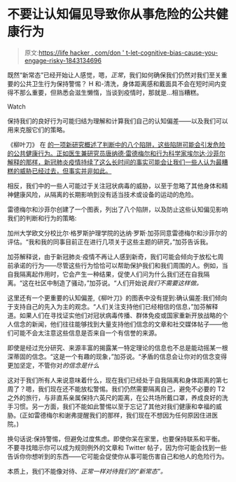 # 不要让认知偏见导致你从事危险的公共健康行为

> 原文:[https://life hacker . com/don ' t-let-cognitive-bias-cause-you-engage-risky-1843134696](https://lifehacker.com/dont-let-cognitive-biases-cause-you-to-engage-in-risky-1843134696)

既然“新常态”已经开始让人感觉，嗯，*正常*，我们如何确保我们仍然对我们至关重要的公共卫生行为保持警惕？ H 和-清洗，身体距离感和戴面具不会在短时间内变得不那么重要，但熟悉会滋生懒惰，当谈到疫情时，那就是...相当糟糕。

Watch

保持我们的良好行为可能归结为理解和计算我们自己的认知偏差——以及我们可以用来克服它们的策略。

《柳叶刀》 在 [的一项新研究概述了判断中的八个陷阱，这些陷阱可能会引发危险的公共健康行为。正如医生兼研究员唐纳德·雷德梅尔和行为科学家埃尔达·沙菲尔解释的那样，新冠肺炎疫情持续了这么长时间的事实可能会让我们一些人认为最糟糕的威胁已经过去，但事实并非如此。](https://www.thelancet.com/journals/lanpub/article/PIIS2468-2667(20)30096-7/fulltext#tbl1)

相反，我们中的一些人可能过于关注冠状病毒的威胁，以至于忽略了其他身体和精神健康风险，从隔离的长期影响到没有适当技术或设备的运动的危险。

雷德梅尔和沙菲尔创建了一个图表，列出了八个陷阱，以及防止这些认知偏见影响我们的判断和行为的策略:

加州大学欧文分校比尔·格罗斯护理学院的达纳·罗斯·加芬同意雷德梅尔和沙菲尔的评估。“我和我的同事目前正在进行几项关于这些主题的研究，”加芬告诉我。

加芬解释说，由于新冠肺炎·疫情不再让人感到新奇，我们可能会倾向于放松七周前承诺的行为——尽管这些行为恰恰可以帮助保护我们和我们周围的人。例如，当自我隔离起作用时，它会产生一种结果，促使人们问为什么我们还在自我隔离。“这在社区中制造了骚动，”加芬说。“人们开始说*我们不需要这样做。*

这里还有一个更重要的认知偏差,《柳叶刀》的图表中没有提到:确认偏差:我们倾向于支持自己的先入为主的观念。“人们关注支持他们已经相信的信息，”加芬解释道。如果人们在寻找证实他们对冠状病毒传播、群体免疫或国家重新开放战略的个人信念的新闻，他们往往能够找到大量支持他们信念的文章和社交媒体帖子——他们可能不会太注意这些信息是否来自一个有信誉的来源。

即使是经过充分研究、来源丰富的揭露某一特定理论的信息也不总是能动摇某一根深蒂固的信念。“这是一个有趣的现象，”加芬说。“矛盾的信息会让你对的信念变得更加坚定，不管你对*的信念是什么*

这对于我们所有人来说意味着什么，现在我们已经处于自我隔离和身体距离的第七周了？嗯，我们现在还不能放松警惕。我们仍然需要隔离自己，避免不必要的 T2 之外的旅行，与非直系亲属保持六英尺的距离，在公共场所戴口罩，养成良好的洗手习惯。另一方面，我们不能如此警惕以至于忘记了其他对我们健康和幸福的威胁。(正如雷德梅尔和谢弗提醒我们的那样，我们现在不想因为任何原因住进医院。)

换句话说:保持警惕，但避免过度焦虑。即使你呆在家里，也要保持联系和平衡。不要寻找暗示你可以成为规则例外的文章和 Twitter 帖子，因为你可能会找到一些告诉你你想听到的东西——它可能会促使你从事可能伤害自己和他人的危险行为。

本质上，我们不能像对待、*正常一样对待我们的“新常态”。*